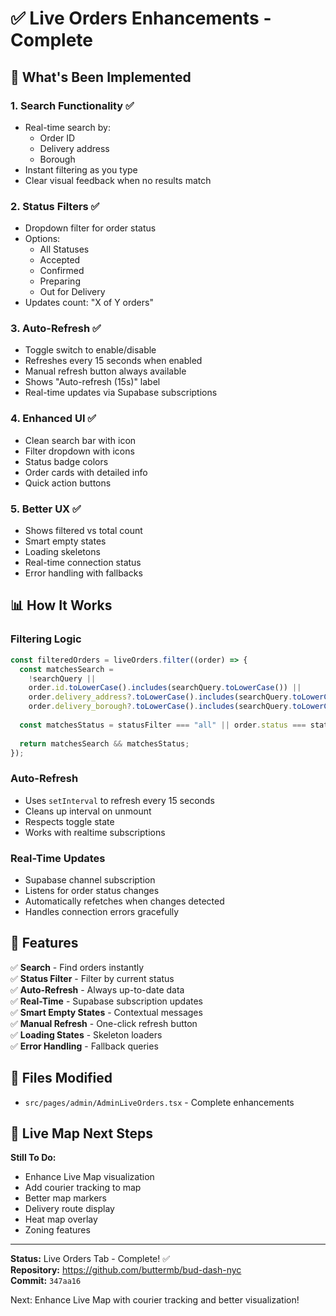 # ✅ Live Orders Enhancements - Complete

## 🎉 What's Been Implemented

### 1. **Search Functionality** ✅
- Real-time search by:
  - Order ID
  - Delivery address
  - Borough
- Instant filtering as you type
- Clear visual feedback when no results match

### 2. **Status Filters** ✅
- Dropdown filter for order status
- Options:
  - All Statuses
  - Accepted
  - Confirmed
  - Preparing
  - Out for Delivery
- Updates count: "X of Y orders"

### 3. **Auto-Refresh** ✅
- Toggle switch to enable/disable
- Refreshes every 15 seconds when enabled
- Manual refresh button always available
- Shows "Auto-refresh (15s)" label
- Real-time updates via Supabase subscriptions

### 4. **Enhanced UI** ✅
- Clean search bar with icon
- Filter dropdown with icons
- Status badge colors
- Order cards with detailed info
- Quick action buttons

### 5. **Better UX** ✅
- Shows filtered vs total count
- Smart empty states
- Loading skeletons
- Real-time connection status
- Error handling with fallbacks

## 📊 How It Works

### Filtering Logic
```typescript
const filteredOrders = liveOrders.filter((order) => {
  const matchesSearch = 
    !searchQuery ||
    order.id.toLowerCase().includes(searchQuery.toLowerCase()) ||
    order.delivery_address?.toLowerCase().includes(searchQuery.toLowerCase()) ||
    order.delivery_borough?.toLowerCase().includes(searchQuery.toLowerCase());
  
  const matchesStatus = statusFilter === "all" || order.status === statusFilter;
  
  return matchesSearch && matchesStatus;
});
```

### Auto-Refresh
- Uses `setInterval` to refresh every 15 seconds
- Cleans up interval on unmount
- Respects toggle state
- Works with realtime subscriptions

### Real-Time Updates
- Supabase channel subscription
- Listens for order status changes
- Automatically refetches when changes detected
- Handles connection errors gracefully

## 🎯 Features

✅ **Search** - Find orders instantly  
✅ **Status Filter** - Filter by current status  
✅ **Auto-Refresh** - Always up-to-date data  
✅ **Real-Time** - Supabase subscription updates  
✅ **Smart Empty States** - Contextual messages  
✅ **Manual Refresh** - One-click refresh button  
✅ **Loading States** - Skeleton loaders  
✅ **Error Handling** - Fallback queries  

## 📁 Files Modified

- `src/pages/admin/AdminLiveOrders.tsx` - Complete enhancements

## 🚀 Live Map Next Steps

**Still To Do:**
- Enhance Live Map visualization
- Add courier tracking to map
- Better map markers
- Delivery route display
- Heat map overlay
- Zoning features

---

**Status:** Live Orders Tab - Complete! ✅  
**Repository:** https://github.com/buttermb/bud-dash-nyc  
**Commit:** `347aa16`

Next: Enhance Live Map with courier tracking and better visualization!

